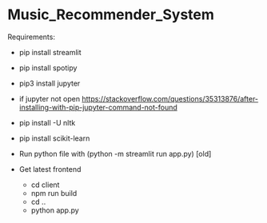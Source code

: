 # Music_Recommender_System

Requirements:
+ pip install streamlit
+ pip install spotipy
+ pip3 install jupyter
+ if jupyter not open https://stackoverflow.com/questions/35313876/after-installing-with-pip-jupyter-command-not-found
+ pip install -U nltk
+ pip install scikit-learn

+ Run python file with (python -m streamlit run app.py) [old]



+ Get latest frontend
  + cd client
  + npm run build
  + cd ..
  + python app.py
